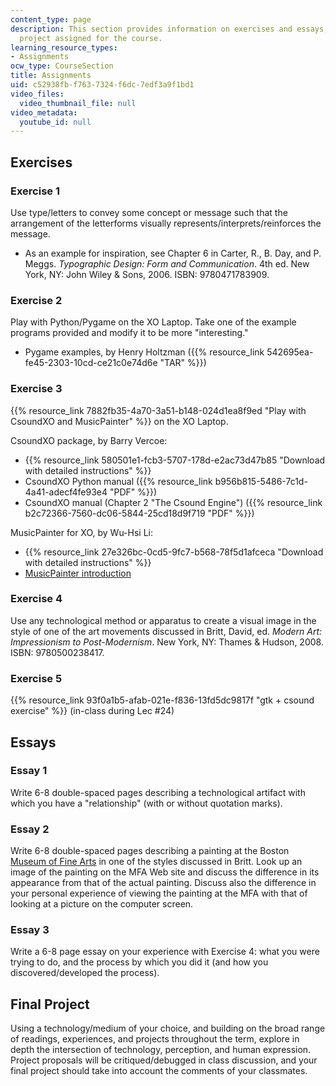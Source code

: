 ```yaml
---
content_type: page
description: This section provides information on exercises and essays, and the final
  project assigned for the course.
learning_resource_types:
- Assignments
ocw_type: CourseSection
title: Assignments
uid: c52938fb-f763-7324-f6dc-7edf3a9f1bd1
video_files:
  video_thumbnail_file: null
video_metadata:
  youtube_id: null
---
```


Exercises
---------

### Exercise 1

Use type/letters to convey some concept or message such that the arrangement of the letterforms visually represents/interprets/reinforces the message.

*   As an example for inspiration, see Chapter 6 in Carter, R., B. Day, and P. Meggs. _Typographic Design: Form and Communication_. 4th ed. New York, NY: John Wiley & Sons, 2006. ISBN: 9780471783909.

### Exercise 2

Play with Python/Pygame on the XO Laptop. Take one of the example programs provided and modify it to be more "interesting."

*   Pygame examples, by Henry Holtzman ({{% resource_link 542695ea-fe45-2303-10cd-ce21c0e74d6e "TAR" %}})

### Exercise 3

{{% resource_link 7882fb35-4a70-3a51-b148-024d1ea8f9ed "Play with CsoundXO and MusicPainter" %}} on the XO Laptop.

CsoundXO package, by Barry Vercoe:

*   {{% resource_link 580501e1-fcb3-5707-178d-e2ac73d47b85 "Download with detailed instructions" %}}
*   CsoundXO Python manual ({{% resource_link b956b815-5486-7c1d-4a41-adecf4fe93e4 "PDF" %}})
*   CsoundXO manual (Chapter 2 "The Csound Engine") ({{% resource_link b2c72366-7560-dc06-5844-25cd18d9f719 "PDF" %}})

MusicPainter for XO, by Wu-Hsi Li:

*   {{% resource_link 27e326bc-0cd5-9fc7-b568-78f5d1afceca "Download with detailed instructions" %}}
*   [MusicPainter introduction](http://web.media.mit.edu/~wuhsi/Musicpainter_en.html)

### Exercise 4

Use any technological method or apparatus to create a visual image in the style of one of the art movements discussed in Britt, David, ed. _Modern Art: Impressionism to Post-Modernism_. New York, NY: Thames & Hudson, 2008. ISBN: 9780500238417.

### Exercise 5

{{% resource_link 93f0a1b5-afab-021e-f836-13fd5dc9817f "gtk + csound exercise" %}} (in-class during Lec #24)

Essays
------

### Essay 1

Write 6-8 double-spaced pages describing a technological artifact with which you have a "relationship" (with or without quotation marks).

### Essay 2

Write 6-8 double-spaced pages describing a painting at the Boston [Museum of Fine Arts](http://www.mfa.org/) in one of the styles discussed in Britt. Look up an image of the painting on the MFA Web site and discuss the difference in its appearance from that of the actual painting. Discuss also the difference in your personal experience of viewing the painting at the MFA with that of looking at a picture on the computer screen.

### Essay 3

Write a 6-8 page essay on your experience with Exercise 4: what you were trying to do, and the process by which you did it (and how you discovered/developed the process).

Final Project
-------------

Using a technology/medium of your choice, and building on the broad range of readings, experiences, and projects throughout the term, explore in depth the intersection of technology, perception, and human expression. Project proposals will be critiqued/debugged in class discussion, and your final project should take into account the comments of your classmates.